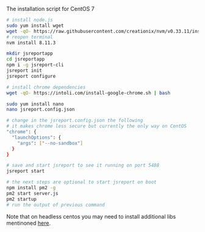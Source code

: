 

The installation script for CentOS 7

```bash
# install node.js
sudo yum install wget
wget -qO- https://raw.githubusercontent.com/creationix/nvm/v0.33.11/install.sh | bash
# reopen terminal
nvm install 8.11.3

mkdir jsreportapp
cd jsreportapp
npm i -g jsreport-cli
jsreport init
jsreport configure

# install chrome dependencies
wget -qO- https://intoli.com/install-google-chrome.sh | bash

sudo yum install nano
nano jsreport.config.json

# change in the jsreport.config.json the following
# it makes chrome less secure but currently the only way on CentOS
"chrome": {
  "launchOptions": {
    "args": ["--no-sandbox"]
  }
}

# save and start jsreport to see it running on port 5488
jsreport start

# the next steps are optional to start jsreport on boot
npm install pm2 -g
pm2 start server.js
pm2 startup
# run the output of previous command
```
Note that on headless centos you may need to install additional libs mentinoned [here](https://github.com/GoogleChrome/puppeteer/blob/master/docs/troubleshooting.md#chrome-headless-doesnt-launch-on-unix).
